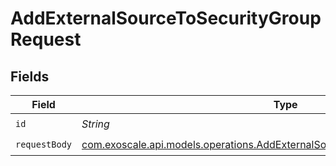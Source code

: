 # AddExternalSourceToSecurityGroupRequest


## Fields

| Field                                                                                                                                                    | Type                                                                                                                                                     | Required                                                                                                                                                 | Description                                                                                                                                              |
| -------------------------------------------------------------------------------------------------------------------------------------------------------- | -------------------------------------------------------------------------------------------------------------------------------------------------------- | -------------------------------------------------------------------------------------------------------------------------------------------------------- | -------------------------------------------------------------------------------------------------------------------------------------------------------- |
| `id`                                                                                                                                                     | *String*                                                                                                                                                 | :heavy_check_mark:                                                                                                                                       | N/A                                                                                                                                                      |
| `requestBody`                                                                                                                                            | [com.exoscale.api.models.operations.AddExternalSourceToSecurityGroupRequestBody](../../models/operations/AddExternalSourceToSecurityGroupRequestBody.md) | :heavy_check_mark:                                                                                                                                       | N/A                                                                                                                                                      |